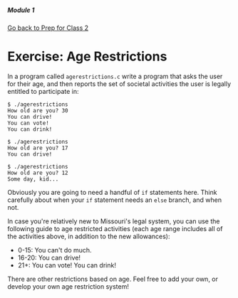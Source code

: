 ##### Module 1

[Go back to Prep for Class 2](../../class2-prep)

# Exercise: Age Restrictions

In a program called `agerestrictions.c` write a program that asks the user for their age, and then reports the set of societal activities the user is legally
entitled to participate in:

```
$ ./agerestrictions
How old are you? 30
You can drive!
You can vote!
You can drink!
```

```
$ ./agerestrictions
How old are you? 17
You can drive!
```

```
$ ./agerestrictions
How old are you? 12
Some day, kid...
```

Obviously you are going to need a handful of `if` statements here. Think carefully about when your `if` statement
needs an `else` branch, and when not.

In case you're relatively new to Missouri's legal system, you can use the following guide to age restricted activities (each age range includes all of the activities above, in addition to the new allowances):
* 0-15: You can't do much. 
* 16-20: You can drive!
* 21+: You can vote! You can drink!

There are other restrictions based on age. Feel free to add your own, or develop your own age restriction system!
